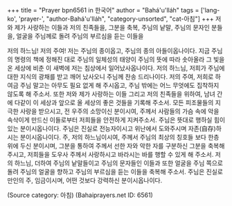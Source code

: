 +++
title = "Prayer bpn6561 in 한국어"
author = "Bahá'u'lláh"
tags = ['lang-ko', 'prayer-', "author-Bahá'u'lláh", "category-unsorted", "cat-아침"]
+++
저와 제가 사랑하는 이들과 저의 친족들을, 그분을 축복, 주님의 낱말, 주님의 문자인 분들을, 얼굴을 주님께로 돌려 주님의 부르심을 듣는 이들을




저의 하느님! 저의 주여! 저는 주님의 종이옵고, 주님의 종의 아들이옵나이다. 지금 주님의 명령의 책에 정해진 대로 주님의 일체성의 태양이 주님의 뜻에 따라 솟아올라 그 빛을 온 세상에 비춘 이 새벽에 저는 침상에서 일어났사옵나이다.
저의 하느님, 저희가 주님에 대한 지식의 광채를 받고 깨어 났사오니 주님께 찬송 드리나이다. 저의 주여, 저희로 하여금 주님 말고는 아무도 필요 없게 해 주시옵고, 주님 밖에는 어느 무엇에도 집착하지 않도록 해 주소서. 또한 저와 제가 사랑하는 이들 그리고 저의 친족들을 위하여, 남녀 간에 다같이 이 세상과 앞으로 올 세상의 좋은 것들을 기록해 주소서. 모든 피조물들의 지극한 사랑을 받으시고, 전 우주의 소망이신 분이시여, 주께서 사람들의 가슴 속에 악을 속삭이게 만드신 이들로부터 저희들을 안전하게 지켜주소서. 주님은 뜻대로 행하실 힘이 있는 분이시옵나이다. 주님은 진실로 전능자이시고 위난에서 도와주시며 자존(自存)하시는 분이시옵나이다.
주, 저의 하느님이시여, 주께서 주님의 최상의 칭호들 보다 한층 위에 두신 분이시며, 그분을 통하여 주께서 선한 자와 악한 자를 구분하신 그분을 축복해 주시고, 저희들을 도우사 주께서 사랑하시고 바라시는 바를 행할 수 있게 해 주소서. 저의 하느님, 더하여 주님의 낱말들이고 주님의 문자들인 이들과 또한 얼굴을 주님 쪽으로 돌려 주님의 얼굴을 향하고 주님의 부르심을 듣는 이들을 축복해 주소서.
주님은 진실로 만인의 주, 임금이시며, 어떤 것보다 강력하신 분이시옵나이다.

(Source category: 아침)
(Bahaiprayers.net ID: 6561)
